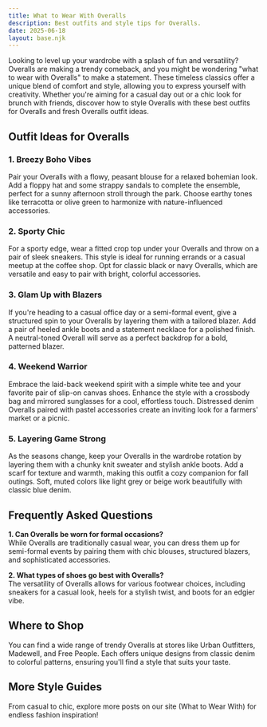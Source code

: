 ```yaml
---
title: What to Wear With Overalls
description: Best outfits and style tips for Overalls.
date: 2025-06-18
layout: base.njk
---
```


Looking to level up your wardrobe with a splash of fun and versatility? Overalls are making a trendy comeback, and you might be wondering "what to wear with Overalls" to make a statement. These timeless classics offer a unique blend of comfort and style, allowing you to express yourself with creativity. Whether you're aiming for a casual day out or a chic look for brunch with friends, discover how to style Overalls with these best outfits for Overalls and fresh Overalls outfit ideas.

## Outfit Ideas for Overalls

### 1. Breezy Boho Vibes
Pair your Overalls with a flowy, peasant blouse for a relaxed bohemian look. Add a floppy hat and some strappy sandals to complete the ensemble, perfect for a sunny afternoon stroll through the park. Choose earthy tones like terracotta or olive green to harmonize with nature-influenced accessories.

### 2. Sporty Chic
For a sporty edge, wear a fitted crop top under your Overalls and throw on a pair of sleek sneakers. This style is ideal for running errands or a casual meetup at the coffee shop. Opt for classic black or navy Overalls, which are versatile and easy to pair with bright, colorful accessories.

### 3. Glam Up with Blazers
If you're heading to a casual office day or a semi-formal event, give a structured spin to your Overalls by layering them with a tailored blazer. Add a pair of heeled ankle boots and a statement necklace for a polished finish. A neutral-toned Overall will serve as a perfect backdrop for a bold, patterned blazer.

### 4. Weekend Warrior
Embrace the laid-back weekend spirit with a simple white tee and your favorite pair of slip-on canvas shoes. Enhance the style with a crossbody bag and mirrored sunglasses for a cool, effortless touch. Distressed denim Overalls paired with pastel accessories create an inviting look for a farmers' market or a picnic.

### 5. Layering Game Strong
As the seasons change, keep your Overalls in the wardrobe rotation by layering them with a chunky knit sweater and stylish ankle boots. Add a scarf for texture and warmth, making this outfit a cozy companion for fall outings. Soft, muted colors like light grey or beige work beautifully with classic blue denim.

## Frequently Asked Questions

**1. Can Overalls be worn for formal occasions?**  
While Overalls are traditionally casual wear, you can dress them up for semi-formal events by pairing them with chic blouses, structured blazers, and sophisticated accessories.

**2. What types of shoes go best with Overalls?**  
The versatility of Overalls allows for various footwear choices, including sneakers for a casual look, heels for a stylish twist, and boots for an edgier vibe.

## Where to Shop

You can find a wide range of trendy Overalls at stores like Urban Outfitters, Madewell, and Free People. Each offers unique designs from classic denim to colorful patterns, ensuring you'll find a style that suits your taste.

## More Style Guides

From casual to chic, explore more posts on our site (What to Wear With) for endless fashion inspiration!